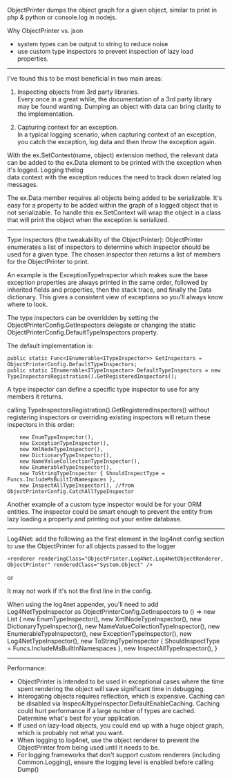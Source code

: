 ObjectPrinter dumps the object graph for a given object, 
similar to print in php & python or console.log in nodejs.

Why ObjectPrinter vs. json
- system types can be output to string to reduce noise
- use custom type inspectors to prevent inspection
  of lazy load properties.

*******************************************

I've found this to be most beneficial in two main areas:

1) Inspecting objects from 3rd party libraries.  
Every once in a great while, the documentation of a 3rd party 
library may be found wanting. Dumping an object with data can 
bring clarity to the implementation.
 
2) Capturing context for an exception.  
In a typical logging scenario, when capturing context of an 
exception, you catch the exception, log data and then throw 
the exception again.  

With the ex.SetContext(name, object) extension method, the 
relevant data can be added to the ex.Data element to be 
printed with the exception when it's logged.  Logging thelog  
data context with the exception reduces the need to track
down related log messages.

The ex.Data member requires all objects being added to be 
serializable. It's easy for a property to be added within the 
graph of a logged object that is not serializable.  To handle
this ex.SetContext will wrap the object in a class that will 
print the object when the exception is serialized.

*******************************************

Type Inspectors (the tweakability of the ObjectPrinter): 
ObjectPrinter enumerates a list of inspectors to determine 
which inspector should be used for a given type.  The chosen 
inspector then returns a list of members for the ObjectPrinter
to print.

An example is the ExceptionTypeInspector which makes sure the 
base exception properties are always printed in the same order, 
followed by inherited fields and properties, then the stack trace, 
and finally the Data dictionary. This gives a consistent view
of exceptions so you'll always know where to look.

The type inspectors can be overridden by setting the ObjectPrinterConfig.GetInspectors delegate
or changing the static ObjectPrinterConfig.DefaultTypeInspectors property. 

The default implementation is:

    public static Func<IEnumerable<ITypeInspector>> GetInspectors = ObjectPrinterConfig.DefaultTypeInspectors;
	public static IEnumerable<ITypeInspector> DefaultTypeInspectors = new TypeInspectorsRegistration().GetRegisteredInspectors();

A type inspector can define a specific type inspector to use for any members it returns.

calling TypeInspectorsRegistration().GetRegisteredInspectors() without registering
inspectors or overriding existing inspectors will return these inspectors in this order:

		new EnumTypeInspector(),
		new ExceptionTypeInspector(),
		new XmlNodeTypeInspector(), 
		new DictionaryTypeInspector(), 
		new NameValueCollectionTypeInspector(), 
		new EnumerableTypeInspector(), 
		new ToStringTypeInspector { ShouldInspectType = Funcs.IncludeMsBuiltInNamespaces },
		new InspectAllTypeInspector(), //from ObjectPrinterConfig.CatchAllTypeInspector

Another example of a custom type inspector would be for your ORM 
entities.  The inspector could be smart enough to prevent the entity
from lazy loading a property and printing out your entire database.

*******************************************

Log4Net:
add the following as the first element in the log4net config section to use the ObjectPrinter 
for all objects passed to the logger

	<renderer renderingClass="ObjectPrinter.Log4Net.Log4NetObjectRenderer, ObjectPrinter" renderedClass="System.Object" />
or
	<renderer renderingClass="ObjectPrinter.Log4Net.Log4NetObjectRenderer, ObjectPrinter" renderedClass="System.Exception" />

It may not work if it's not the first line in the config.

When using the log4net appender, you'll need to add Log4NetTypeInspector as ObjectPrinterConfig.GetInspectors to
			() => new List<ITypeInspector>
			      	{
		                new EnumTypeInspector(),
                        new XmlNodeTypeInspector(), 
                        new DictionaryTypeInspector(), 
                        new NameValueCollectionTypeInspector(), 
                        new EnumerableTypeInspector(), 
		                new ExceptionTypeInspector(),
		                new Log4NetTypeInspector(),
			      		new ToStringTypeInspector { ShouldInspectType = Funcs.IncludeMsBuiltInNamespaces },
			      		new InspectAllTypeInspector(),
			      	}


*******************************************

Performance:
* ObjectPrinter is intended to be used in exceptional cases where the time 
  spent rendering the object will save significant time in debugging.
* Interogating objects requires reflection, which is expensive.
  Caching can be disabled via InspecAlltypeInspector.DefaultEnableCaching.
  Caching could hurt performance if a large number of types are cached.
  Determine what's best for your application.
* If used on lazy-load objects, you could end up with a huge object 
  graph, which is probably not what you want.
* When logging to log4net, use the object renderer to prevent the 
  ObjectPrinter from being used until it needs to be.  
* For logging frameworks that don't support custom renderers 
  (including Common.Logging), ensure the logging level is enabled 
  before calling Dump()
